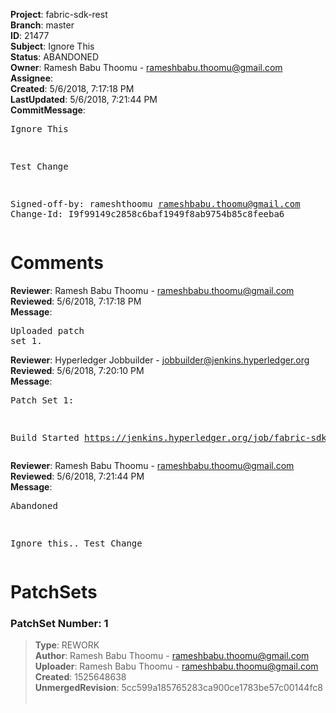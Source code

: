 <strong>Project</strong>: fabric-sdk-rest<br><strong>Branch</strong>: master<br><strong>ID</strong>: 21477<br><strong>Subject</strong>: Ignore This<br><strong>Status</strong>: ABANDONED<br><strong>Owner</strong>: Ramesh Babu Thoomu - rameshbabu.thoomu@gmail.com<br><strong>Assignee</strong>:<br><strong>Created</strong>: 5/6/2018, 7:17:18 PM<br><strong>LastUpdated</strong>: 5/6/2018, 7:21:44 PM<br><strong>CommitMessage</strong>:<br><pre>Ignore This

Test Change

Signed-off-by: rameshthoomu <rameshbabu.thoomu@gmail.com>
Change-Id: I9f99149c2858c6baf1949f8ab9754b85c8feeba6
</pre><h1>Comments</h1><strong>Reviewer</strong>: Ramesh Babu Thoomu - rameshbabu.thoomu@gmail.com<br><strong>Reviewed</strong>: 5/6/2018, 7:17:18 PM<br><strong>Message</strong>: <pre>Uploaded patch set 1.</pre><strong>Reviewer</strong>: Hyperledger Jobbuilder - jobbuilder@jenkins.hyperledger.org<br><strong>Reviewed</strong>: 5/6/2018, 7:20:10 PM<br><strong>Message</strong>: <pre>Patch Set 1:

Build Started https://jenkins.hyperledger.org/job/fabric-sdk-rest-verify-x86_64/102/</pre><strong>Reviewer</strong>: Ramesh Babu Thoomu - rameshbabu.thoomu@gmail.com<br><strong>Reviewed</strong>: 5/6/2018, 7:21:44 PM<br><strong>Message</strong>: <pre>Abandoned

Ignore this.. Test Change</pre><h1>PatchSets</h1><h3>PatchSet Number: 1</h3><blockquote><strong>Type</strong>: REWORK<br><strong>Author</strong>: Ramesh Babu Thoomu - rameshbabu.thoomu@gmail.com<br><strong>Uploader</strong>: Ramesh Babu Thoomu - rameshbabu.thoomu@gmail.com<br><strong>Created</strong>: 1525648638<br><strong>UnmergedRevision</strong>: 5cc599a185765283ca900ce1783be57c00144fc8<br><br></blockquote>